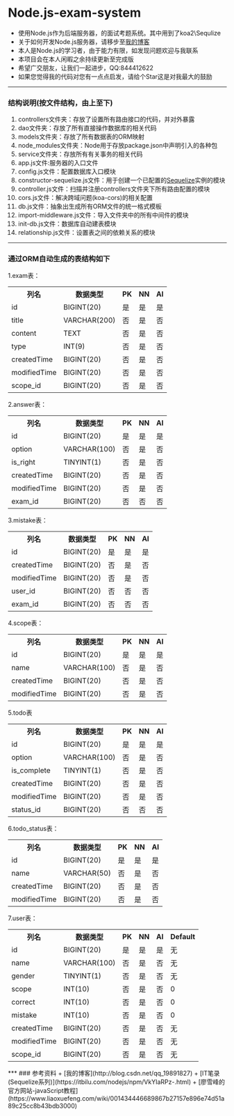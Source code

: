 # Node.js-exam-system
+  使用Node.js作为后端服务器，的面试考题系统。其中用到了koa2\Sequlize
+  关于如何开发Node.js服务器，请移步至[我的博客](http://blog.csdn.net/qq_19891827)
+  本人是Node.js的学习者，由于能力有限，如发现问题欢迎与我联系
+  本项目会在本人闲暇之余持续更新至完成版
+  希望广交朋友，让我们一起进步，QQ:844412622
+  如果您觉得我的代码对您有一点点启发，请给个Star这是对我最大的鼓励
***
###  结构说明(按文件结构，由上至下)
1.  controllers文件夹：存放了设置所有路由接口的代码，并对外暴露
2.  dao文件夹：存放了所有直接操作数据库的相关代码
3.  models文件夹：存放了所有数据表的ORM映射
4.  node_modules文件夹：Node用于存放package.json中声明引入的各种包
5.  service文件夹：存放所有有关事务的相关代码
6.  app.js文件:服务器的入口文件
7.  config.js文件：配置数据库入口模块
8.  constructor-sequelize.js文件：用于创建一个已配置的[Sequelize](https://itbilu.com/nodejs/npm/VkYIaRPz-.html)实例的模块
9.  controller.js文件：扫描并注册controllers文件夹下所有路由配置的模块
10.  cors.js文件：解决跨域问题(koa-cors)的相关配置
12.  db.js文件：抽象出生成所有ORM文件的统一格式模板
13.  import-middleware.js文件：导入文件夹中的所有中间件的模块
14.  init-db.js文件：数据库自动建表模块
15.  relationship.js文件：设置表之间的依赖关系的模块
***
###  通过ORM自动生成的表结构如下
1.exam表：
<table>
  <tr>
    <th>列名</th>
    <th>数据类型</th>
    <th>PK</th>
    <th>NN</th>
    <th>AI</th>
  </tr>
  <tr>
    <td>id</td>
    <td>BIGINT(20)</td>
    <td>是</td>
    <td>是</td>
    <td>是</td>
  </tr>
  <tr>
    <td>title</td>
    <td>VARCHAR(200)</td>
    <td>否</td>
    <td>是</td>
    <td>否</td>
  </tr>
    <tr>
    <td>content</td>
    <td>TEXT</td>
    <td>否</td>
    <td>是</td>
    <td>否</td>
  </tr>
    <tr>
    <td>type</td>
    <td>INT(9)</td>
    <td>否</td>
    <td>是</td>
    <td>否</td>
  </tr>
    <tr>
    <td>createdTime</td>
    <td>BIGINT(20)</td>
    <td>否</td>
    <td>是</td>
    <td>否</td>
  </tr>
    <tr>
    <td>modifiedTime</td>
    <td>BIGINT(20)</td>
    <td>否</td>
    <td>是</td>
    <td>否</td>
  </tr>
    <tr>
    <td>scope_id</td>
    <td>BIGINT(20)</td>
    <td>否</td>
    <td>是</td>
    <td>否</td>
  </tr>
</table>
2.answer表：
<table>
  <tr>
    <th>列名</th>
    <th>数据类型</th>
    <th>PK</th>
    <th>NN</th>
    <th>AI</th>
  </tr>
  <tr>
    <td>id</td>
    <td>BIGINT(20)</td>
    <td>是</td>
    <td>是</td>
    <td>是</td>
  </tr>
  <tr>
    <td>option</td>
    <td>VARCHAR(100)</td>
    <td>否</td>
    <td>是</td>
    <td>否</td>
  </tr>
    <tr>
    <td>is_right</td>
    <td>TINYINT(1)</td>
    <td>否</td>
    <td>是</td>
    <td>否</td>
  </tr>
    <tr>
    <td>createdTime</td>
    <td>BIGINT(20)</td>
    <td>否</td>
    <td>是</td>
    <td>否</td>
  </tr>
    <tr>
    <td>modifiedTime</td>
    <td>BIGINT(20)</td>
    <td>否</td>
    <td>是</td>
    <td>否</td>
  </tr>
    <tr>
    <td>exam_id</td>
    <td>BIGINT(20)</td>
    <td>否</td>
    <td>否</td>
    <td>否</td>
  </tr>
</table>
3.mistake表：
<table>
  <tr>
    <th>列名</th>
    <th>数据类型</th>
    <th>PK</th>
    <th>NN</th>
    <th>AI</th>
  </tr>
  <tr>
    <td>id</td>
    <td>BIGINT(20)</td>
    <td>是</td>
    <td>是</td>
    <td>是</td>
  </tr>
    <tr>
    <td>createdTime</td>
    <td>BIGINT(20)</td>
    <td>否</td>
    <td>是</td>
    <td>否</td>
  </tr>
    <tr>
    <td>modifiedTime</td>
    <td>BIGINT(20)</td>
    <td>否</td>
    <td>是</td>
    <td>否</td>
  </tr>
    <tr>
    <td>user_id</td>
    <td>BIGINT(20)</td>
    <td>否</td>
    <td>否</td>
    <td>否</td>
  </tr>
  <tr>
    <td>exam_id</td>
    <td>BIGINT(20)</td>
    <td>否</td>
    <td>否</td>
    <td>否</td>
  </tr>
</table>
4.scope表：
<table>
  <tr>
    <th>列名</th>
    <th>数据类型</th>
    <th>PK</th>
    <th>NN</th>
    <th>AI</th>
  </tr>
  <tr>
    <td>id</td>
    <td>BIGINT(20)</td>
    <td>是</td>
    <td>是</td>
    <td>是</td>
  </tr>
  <tr>
    <td>name</td>
    <td>VARCHAR(100)</td>
    <td>否</td>
    <td>是</td>
    <td>否</td>
  </tr>
    <tr>
    <td>createdTime</td>
    <td>BIGINT(20)</td>
    <td>否</td>
    <td>是</td>
    <td>否</td>
  </tr>
    <tr>
    <td>modifiedTime</td>
    <td>BIGINT(20)</td>
    <td>否</td>
    <td>是</td>
    <td>否</td>
  </tr>
</table>
5.todo表
<table>
  <tr>
    <th>列名</th>
    <th>数据类型</th>
    <th>PK</th>
    <th>NN</th>
    <th>AI</th>
  </tr>
  <tr>
    <td>id</td>
    <td>BIGINT(20)</td>
    <td>是</td>
    <td>是</td>
    <td>是</td>
  </tr>
  <tr>
    <td>option</td>
    <td>VARCHAR(100)</td>
    <td>否</td>
    <td>是</td>
    <td>否</td>
  </tr>
    <tr>
    <td>is_complete</td>
    <td>TINYINT(1)</td>
    <td>否</td>
    <td>是</td>
    <td>否</td>
  </tr>
    <tr>
    <td>createdTime</td>
    <td>BIGINT(20)</td>
    <td>否</td>
    <td>是</td>
    <td>否</td>
  </tr>
    <tr>
    <td>modifiedTime</td>
    <td>BIGINT(20)</td>
    <td>否</td>
    <td>是</td>
    <td>否</td>
  </tr>
    <tr>
    <td>status_id</td>
    <td>BIGINT(20)</td>
    <td>否</td>
    <td>否</td>
    <td>否</td>
  </tr>
</table>
6.todo_status表：
<table>
  <tr>
    <th>列名</th>
    <th>数据类型</th>
    <th>PK</th>
    <th>NN</th>
    <th>AI</th>
  </tr>
  <tr>
    <td>id</td>
    <td>BIGINT(20)</td>
    <td>是</td>
    <td>是</td>
    <td>是</td>
  </tr>
  <tr>
    <td>name</td>
    <td>VARCHAR(50)</td>
    <td>否</td>
    <td>是</td>
    <td>否</td>
  </tr>
    <tr>
    <td>createdTime</td>
    <td>BIGINT(20)</td>
    <td>否</td>
    <td>是</td>
    <td>否</td>
  </tr>
    <tr>
    <td>modifiedTime</td>
    <td>BIGINT(20)</td>
    <td>否</td>
    <td>是</td>
    <td>否</td>
  </tr>
</table>
7.user表：
<table>
  <tr>
    <th>列名</th>
    <th>数据类型</th>
    <th>PK</th>
    <th>NN</th>
    <th>AI</th>
    <th>Default</th>
  </tr>
  <tr>
    <td>id</td>
    <td>BIGINT(20)</td>
    <td>是</td>
    <td>是</td>
    <td>是</td>
    <td>无</td>
  </tr>
  <tr>
    <td>name</td>
    <td>VARCHAR(100)</td>
    <td>否</td>
    <td>是</td>
    <td>否</td>
     <td>无</td>
  </tr>
    <tr>
    <td>gender</td>
    <td>TINYINT(1)</td>
    <td>否</td>
    <td>是</td>
    <td>否</td>
    <td>无</td>
  </tr>
    <tr>
    <td>scope</td>
    <td>INT(10)</td>
    <td>否</td>
    <td>是</td>
    <td>否</td>
    <td>0</td>
  </tr>
  <tr>
    <td>correct</td>
    <td>INT(10)</td>
    <td>否</td>
    <td>是</td>
    <td>否</td>
    <td>0</td>
  </tr>
  <tr>
    <td>mistake</td>
    <td>INT(10)</td>
    <td>否</td>
    <td>是</td>
    <td>否</td>
    <td>0</td>
  </tr>
    <tr>
    <td>createdTime</td>
    <td>BIGINT(20)</td>
    <td>否</td>
    <td>是</td>
    <td>否</td>
    <td>无</td>
  </tr>
    <tr>
    <td>modifiedTime</td>
    <td>BIGINT(20)</td>
    <td>否</td>
    <td>是</td>
    <td>否</td>
    <td>无</td>
  </tr>
    <tr>
    <td>scope_id</td>
    <td>BIGINT(20)</td>
    <td>否</td>
    <td>是</td>
    <td>否</td>
    <td>无</td>
  </tr>
</table>
***  
###  参考资料
+  [我的博客](http://blog.csdn.net/qq_19891827)
+  [IT笔录(Sequelize系列)](https://itbilu.com/nodejs/npm/VkYIaRPz-.html)
+  [廖雪峰的官方网站-javaScript教程](https://www.liaoxuefeng.com/wiki/001434446689867b27157e896e74d51a89c25cc8b43bdb3000)
